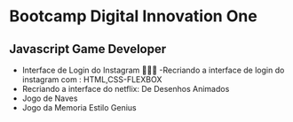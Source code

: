 # Bootcamp Digital Innovation One

## Javascript Game Developer

- Interface de Login do Instagram 👨🏼‍🏫 -Recriando a interface de login do instagram com : HTML,CSS-FLEXBOX
- Recriando a interface do netflix: De Desenhos Animados
- Jogo de Naves
- Jogo da Memoria Estilo Genius

